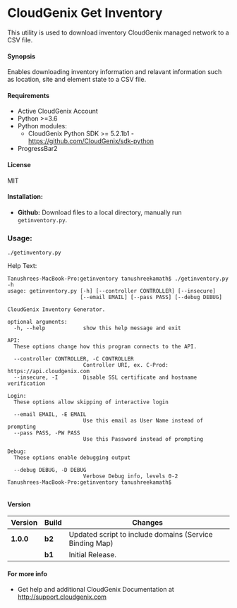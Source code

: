# CloudGenix Get Inventory
This utility is used to download inventory CloudGenix managed network to a CSV file.

#### Synopsis
Enables downloading inventory information and relavant information such as location, site and element state to a CSV file.


#### Requirements
* Active CloudGenix Account
* Python >=3.6
* Python modules:
    * CloudGenix Python SDK >= 5.2.1b1 - <https://github.com/CloudGenix/sdk-python>
* ProgressBar2

#### License
MIT

#### Installation:
 - **Github:** Download files to a local directory, manually run `getinventory.py`. 

### Usage:
```
./getinventory.py
```

Help Text:
```angular2
Tanushrees-MacBook-Pro:getinventory tanushreekamath$ ./getinventory.py -h
usage: getinventory.py [-h] [--controller CONTROLLER] [--insecure]
                       [--email EMAIL] [--pass PASS] [--debug DEBUG]

CloudGenix Inventory Generator.

optional arguments:
  -h, --help            show this help message and exit

API:
  These options change how this program connects to the API.

  --controller CONTROLLER, -C CONTROLLER
                        Controller URI, ex. C-Prod: https://api.cloudgenix.com
  --insecure, -I        Disable SSL certificate and hostname verification

Login:
  These options allow skipping of interactive login

  --email EMAIL, -E EMAIL
                        Use this email as User Name instead of prompting
  --pass PASS, -PW PASS
                        Use this Password instead of prompting

Debug:
  These options enable debugging output

  --debug DEBUG, -D DEBUG
                        Verbose Debug info, levels 0-2
Tanushrees-MacBook-Pro:getinventory tanushreekamath$ 


```

#### Version
| Version | Build | Changes |
| ------- | ----- | ------- |
| **1.0.0** | **b2** | Updated script to include domains (Service Binding Map)|
|           | **b1** | Initial Release. |


#### For more info
 * Get help and additional CloudGenix Documentation at <http://support.cloudgenix.com>
 
